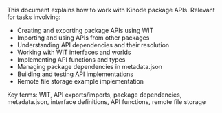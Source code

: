This document explains how to work with Kinode package APIs. Relevant for tasks involving:
- Creating and exporting package APIs using WIT
- Importing and using APIs from other packages
- Understanding API dependencies and their resolution
- Working with WIT interfaces and worlds
- Implementing API functions and types
- Managing package dependencies in metadata.json
- Building and testing API implementations
- Remote file storage example implementation

Key terms: WIT, API exports/imports, package dependencies, metadata.json, interface definitions, API functions, remote file storage